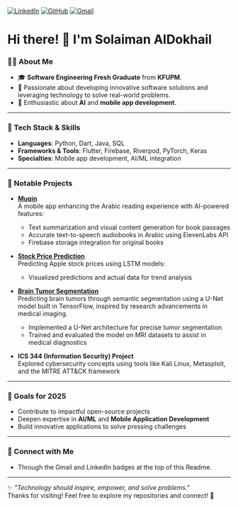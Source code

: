 [![LinkedIn](https://img.shields.io/badge/LinkedIn-0e76a8?style=for-the-badge&logo=Linkedin&logoColor=white)](https://linkedin.com/in/solaiman-al-dokhail-9240281b1)
[![GitHub](https://img.shields.io/badge/GitHub-black?style=for-the-badge&logo=GitHub&logoColor=white)](https://github.com/Solaiman20)
[![Gmail](https://img.shields.io/badge/Gmail-D14836?style=for-the-badge&logo=Gmail&logoColor=white)](mailto:ssaldokhail@gmail.com)

# Hi there! 👋 I'm Solaiman AlDokhail

### 👨‍💻 About Me  
- 🎓 **Software Engineering Fresh Graduate** from **KFUPM**.  
- 🧠 Passionate about developing innovative software solutions and leveraging technology to solve real-world problems.  
- 🚀 Enthusiastic about **AI** and **mobile app development**.  

---

### 🔧 Tech Stack & Skills  
- **Languages**: Python, Dart, Java, SQL  
- **Frameworks & Tools**: Flutter, Firebase, Riverpod, PyTorch, Keras
- **Specialties**: Mobile app development, AI/ML integration 

---

### 🌟 Notable Projects  
- **[Muqin](https://github.com/Solaiman20/Muqin)**  
  A mobile app enhancing the Arabic reading experience with AI-powered features:  
  - Text summarization and visual content generation for book passages  
  - Accurate text-to-speech audiobooks in Arabic using ElevenLabs API
  - Firebase storage integration for original books 

- **[Stock Price Prediction](https://github.com/Solaiman20/StockPricePrediction)**  
  Predicting Apple stock prices using LSTM models:  
  - Visualized predictions and actual data for trend analysis  

- **[Brain Tumor Segmentation](https://github.com/Solaiman20/Predicting-Brain-Tumors-using-Image-Segmentation--U-Net-)**  
  Predicting brain tumors through semantic segmentation using a U-Net model built in TensorFlow, inspired by research advancements in medical imaging.  
  - Implemented a U-Net architecture for precise tumor segmentation
  - Trained and evaluated the model on MRI datasets to assist in medical diagnostics

- **ICS 344 (Information Security) Project**  
  Explored cybersecurity concepts using tools like Kali Linux, Metasploit, and the MITRE ATT&CK framework  

---

### 🎯 Goals for 2025  
- Contribute to impactful open-source projects  
- Deepen expertise in **AI/ML** and **Mobile Application Development**
- Build innovative applications to solve pressing challenges  

---

### 🤝 Connect with Me  
- Through the Gmail and LinkedIn badges at the top of this Readme.

---

✨ _"Technology should inspire, empower, and solve problems."_  
Thanks for visiting! Feel free to explore my repositories and connect! 🚀
